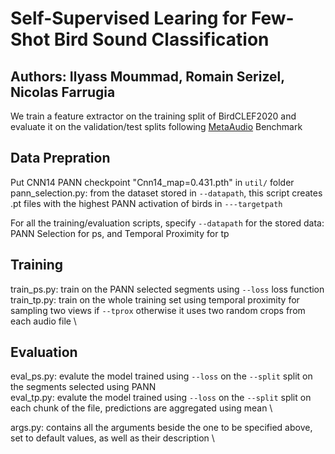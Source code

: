 # Self-Supervised Learing for Few-Shot Bird Sound Classification
Authors: Ilyass Moummad, Romain Serizel, Nicolas Farrugia
---
We train a feature extractor on the training split of BirdCLEF2020 and evaluate it on the validation/test splits following [MetaAudio](https://github.com/CHeggan/MetaAudio-A-Few-Shot-Audio-Classification-Benchmark) Benchmark 

## Data Prepration
Put CNN14 PANN checkpoint "Cnn14_map=0.431.pth" in ```util/``` folder \
pann_selection.py: from the dataset stored in ```--datapath```, this script creates .pt files with the highest PANN activation of birds in ```---targetpath```

For all the training/evaluation scripts, specify ```--datapath``` for the stored data: PANN Selection for ps, and Temporal Proximity for tp

## Training
train_ps.py: train on the PANN selected segments using ```--loss``` loss function \
train_tp.py: train on the whole training set using temporal proximity for sampling two views if ```--tprox``` otherwise it uses two random crops from each audio file \

## Evaluation
eval_ps.py: evalute the model trained using ```--loss``` on the ```--split``` split on the segments selected using PANN \
eval_tp.py: evalute the model trained using ```--loss``` on the ```--split``` split on each chunk of the file, predictions are aggregated using mean \

args.py: contains all the arguments beside the one to be specified above, set to default values, as well as their description \
